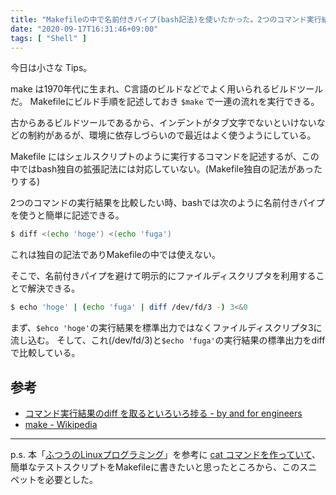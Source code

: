 ```yaml
---
title: "Makefileの中で名前付きパイプ(bash記法)を使いたかった。2つのコマンド実行結果を比較する。"
date: "2020-09-17T16:31:46+09:00"
tags: [ "Shell" ]
---
```


今日は小さな Tips。

make は1970年代に生まれ、C言語のビルドなどでよく用いられるビルドツールだ。
Makefileにビルド手順を記述しておき `$make` で一連の流れを実行できる。

古からあるビルドツールであるから、インデントがタブ文字でないといけないなどの制約があるが、環境に依存しづらいので最近はよく使うようにしている。

Makefile にはシェルスクリプトのように実行するコマンドを記述するが、この中ではbash独自の拡張記法には対応していない。(Makefile独自の記法があったりする)

2つのコマンドの実行結果を比較したい時、bashでは次のように名前付きパイプを使うと簡単に記述できる。

```sh
$ diff <(echo 'hoge') <(echo 'fuga')
```

これは独自の記法でありMakefileの中では使えない。

そこで、名前付きパイプを避けて明示的にファイルディスクリプタを利用することで解決できる。

```sh
$ echo 'hoge' | (echo 'fuga' | diff /dev/fd/3 -) 3<&0
```

まず、`$ehco 'hoge'`の実行結果を標準出力ではなくファイルディスクリプタ3に流し込む。
そして、これ(/dev/fd/3)と`$echo 'fuga'`の実行結果の標準出力をdiffで比較している。

## 参考

- [コマンド実行結果のdiff を取るといろいろ捗る - by and for engineers](https://yulii.github.io/diff-command-tips-20150627.html)
- [make - Wikipedia](https://ja.wikipedia.org/wiki/Make)

---

p.s. 本「[ふつうのLinuxプログラミング](https://www.amazon.co.jp/dp/B075ST51Y5/ref=dp-kindle-redirect?_encoding=UTF8&btkr=1)」を参考に [cat コマンドを作っていて](https://github.com/yammerjp/cat)、簡単なテストスクリプトをMakefileに書きたいと思ったところから、このスニペットを必要とした。

